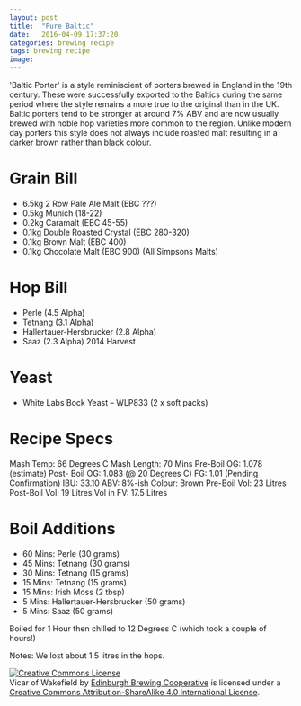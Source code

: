```yaml
---
layout: post
title:  "Pure Baltic"
date:   2016-04-09 17:37:20
categories: brewing recipe
tags: brewing recipe
image: 
---
```


'Baltic Porter' is a style reminiscient of porters brewed in England in the 19th century. These were successfully exported to 
the Baltics during the same period where the style remains a more true to the original than in the UK. Baltic porters tend to
be stronger at around 7% ABV and are now usually brewed with noble hop varieties more common to the region. Unlike modern day
porters this style does not always include roasted malt resulting in a darker brown rather than black colour.

Grain Bill
==========

* 6.5kg		2 Row Pale Ale Malt (EBC ???)
* 0.5kg		Munich (18-22)
* 0.2kg		Caramalt (EBC 45-55)
* 0.1kg		Double Roasted Crystal (EBC 280-320)
* 0.1kg		Brown Malt (EBC 400)
* 0.1kg		Chocolate Malt (EBC 900)
(All Simpsons Malts)

Hop Bill
========

* Perle (4.5 Alpha)
* Tetnang (3.1 Alpha)
* Hallertauer-Hersbrucker (2.8 Alpha)
* Saaz (2.3 Alpha) 2014 Harvest

Yeast
=====

* White Labs Bock Yeast – WLP833 (2 x soft packs)

Recipe Specs
============
Mash Temp:     66 Degrees C
Mash Length:  70 Mins
Pre-Boil OG:	1.078 (estimate)
Post- Boil OG:	1.083 (@ 20 Degrees C)
FG:			1.01 (Pending Confirmation)
IBU:			33.10
ABV:		8%-ish
Colour:		Brown 
Pre-Boil Vol:    23 Litres
Post-Boil Vol:  19 Litres
Vol in FV:         17.5 Litres

Boil Additions
==============

* 60 Mins:	Perle 					        (30 grams)
* 45 Mins:	Tetnang 				        (30 grams)
* 30 Mins:	Tetnang 				        (15 grams)
* 15 Mins:	Tetnang 			         	(15 grams)
* 15 Mins:  Irish Moss              (2 tbsp)
* 5 Mins:	Hallertauer-Hersbrucker 	(50 grams)
* 5 Mins:	Saaz					            (50 grams)

Boiled for 1 Hour then chilled to 12 Degrees C (which took a couple of hours!)

Notes:
We lost about 1.5 litres in the hops.

[shining]: https://i.imgflip.com/gutc7.jpg "PURE CHILLY BALTIC"

<a rel="license" href="http://creativecommons.org/licenses/by-sa/4.0/"><img alt="Creative Commons License" style="border-width:0" src="https://i.creativecommons.org/l/by-sa/4.0/88x31.png" /></a><br /><span xmlns:dct="http://purl.org/dc/terms/" href="http://purl.org/dc/dcmitype/Text" property="dct:title" rel="dct:type">Vicar of Wakefield</span> by <a xmlns:cc="http://creativecommons.org/ns#" href="https://edinburgh-brewing-cooperative.github.io" property="cc:attributionName" rel="cc:attributionURL">Edinburgh Brewing Cooperative</a> is licensed under a <a rel="license" href="http://creativecommons.org/licenses/by-sa/4.0/">Creative Commons Attribution-ShareAlike 4.0 International License</a>.
